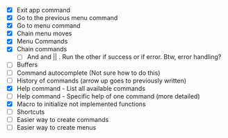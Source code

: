 - [x] Exit app command
- [x] Go to the previous menu command
- [x] Go to menu command
- [x] Chain menu moves
- [X] Menu Commands
- [x] Chain commands
    - [ ] And and || . Run the other if success or if error. Btw, error handling?
- [ ] Buffers
- [ ] Command autocomplete (Not sure how to do this)
- [ ] History of commands (arrow up goes to previously written)
- [x] Help command - List all available commands
- [ ] Help command - Specific help of one command (more detailed)
- [x] Macro to initialize not implemented functions
- [ ] Shortcuts
- [ ] Easier way to create commands
- [ ] Easier way to create menus